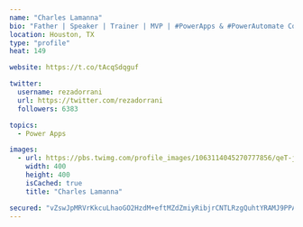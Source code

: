 ```yaml
---
name: "Charles Lamanna"
bio: "Father | Speaker | Trainer | MVP | #PowerApps & #PowerAutomate Community Super User | YouTuber Right-pointing triangle http://youtube.com/c/rezadorrani | Learn - Share - Clockwise rightwards and leftwards open circle arrows"
location: Houston, TX
type: "profile"
heat: 149

website: https://t.co/tAcqSdqguf

twitter:
  username: rezadorrani
  url: https://twitter.com/rezadorrani
  followers: 6383

topics:
  - Power Apps

images:
  - url: https://pbs.twimg.com/profile_images/1063114045270777856/qeT-jpWr_400x400.jpg
    width: 400
    height: 400
    isCached: true
    title: "Charles Lamanna"

secured: "vZswJpMRVrKkcuLhaoGO2HzdM+eftMZdZmiyRibjrCNTLRzgQuhtYRAMJ9PPAKGLRROUKqYbT+N0+I+UW3yoOBpcAiGSukozdbJhA0DR1SgYbIoXMkYiPKs2hdxEYFl5b4/DmvY0ddiXcKuCat+gZMrxyliux4NFnZNb3wOkjTSR9SDTAD/Wuny/yWt5p7QwgjHx4UMQ62jgE8QbVyxCssQclasmpLWXYWYV6Dov8oErk4UkcfDuQ7R2t+4FDRD6OrukZ8wnEH0M7jnC2ZOepENs8+6456oQCZsqoeBoQYz9oCm7KObH7MFvcxhJ2/IhofsxwH0ab2jrXruwJhLmiUY9UAAUH4YCilb7O3sD6eVNU6sTsdL2ZLzIoIdH8yhK/eco5yyby1vDx27baNju+7fLK2H/EEhYlK76RJ2LfBM=;Cq20lkF3IAH3Ys01TF6ZdQ=="
---
```


